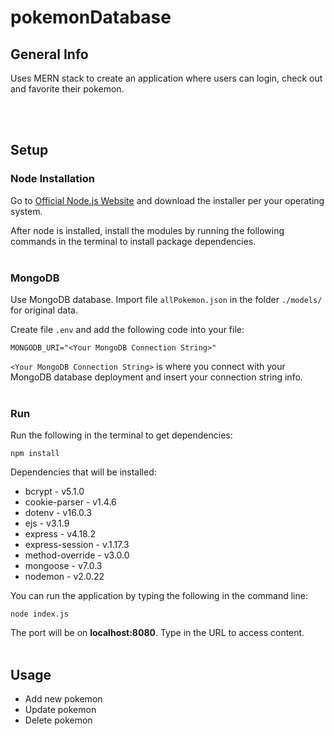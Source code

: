 # pokemonDatabase

## General Info
Uses MERN stack to create an application where users can login, check out and favorite their pokemon. 

<br><br>
## Setup

### Node Installation
Go to [Official Node.js Website](https://nodejs.org) and download the installer per your operating system.

After node is installed, install the modules by running the following commands in the terminal to install package dependencies.
<br><br>

### MongoDB
Use MongoDB database. Import file `allPokemon.json` in the folder `./models/` for original data.

Create file `.env` and add the following code into your file:
```
MONGODB_URI="<Your MongoDB Connection String>"
```
`<Your MongoDB Connection String>` is where you connect with your MongoDB database deployment and insert your connection string info.
<br><br>

### Run
Run the following in the terminal to get dependencies:

```
npm install
```
Dependencies that will be installed:<br>
- bcrypt - v5.1.0
- cookie-parser - v1.4.6
- dotenv - v16.0.3
- ejs - v3.1.9
- express - v4.18.2
- express-session - v.1.17.3
- method-override - v3.0.0
- mongoose - v7.0.3
- nodemon - v2.0.22


You can run the application by typing the following in the command line:
```
node index.js
```
The port will be on <b>localhost:8080</b>. Type in the URL to access content.<br><br>

## Usage

- Add new pokemon
- Update pokemon
- Delete pokemon